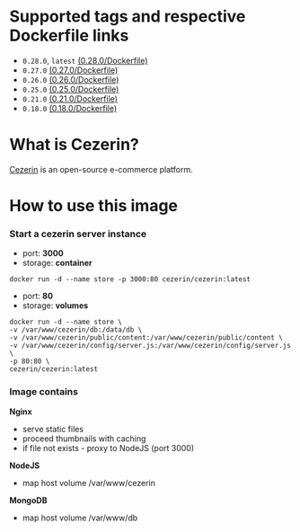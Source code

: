 # Supported tags and respective Dockerfile links

- ```0.28.0```, ```latest```
[(0.28.0/Dockerfile)](https://github.com/cezerin/docker-cezerin/blob/master/images/0.28.0/Dockerfile)
- ```0.27.0```
[(0.27.0/Dockerfile)](https://github.com/cezerin/docker-cezerin/blob/master/images/0.27.0/Dockerfile)
- ```0.26.0```
[(0.26.0/Dockerfile)](https://github.com/cezerin/docker-cezerin/blob/master/images/0.26.0/Dockerfile)
- ```0.25.0```
[(0.25.0/Dockerfile)](https://github.com/cezerin/docker-cezerin/blob/master/images/0.25.0/Dockerfile)
- ```0.21.0```
[(0.21.0/Dockerfile)](https://github.com/cezerin/docker-cezerin/blob/master/images/0.21.0/Dockerfile)
- ```0.18.0```
[(0.18.0/Dockerfile)](https://github.com/cezerin/docker-cezerin/blob/master/images/0.18.0/Dockerfile)


# What is Cezerin?
[Cezerin](https://github.com/cezerin/cezerin) is an open-source e-commerce platform.


# How to use this image

### Start a cezerin server instance
- port: **3000**
- storage: **container**

```shell
docker run -d --name store -p 3000:80 cezerin/cezerin:latest
```

- port: **80**
- storage: **volumes**

```shell
docker run -d --name store \
-v /var/www/cezerin/db:/data/db \
-v /var/www/cezerin/public/content:/var/www/cezerin/public/content \
-v /var/www/cezerin/config/server.js:/var/www/cezerin/config/server.js \
-p 80:80 \
cezerin/cezerin:latest
```

### Image contains

**Nginx**
- serve static files
- proceed thumbnails with caching
- if file not exists - proxy to NodeJS (port 3000)

**NodeJS**
- map host volume /var/www/cezerin

**MongoDB**
- map host volume /var/www/db
